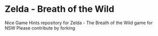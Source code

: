 # Zelda - Breath of the Wild
Nice Game Hints repository for Zelda - The Breath of the Wild game for NSW
Please contribute by forking
